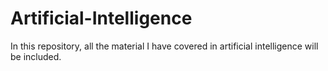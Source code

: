 # Artificial-Intelligence
In this repository, all the material I have covered in artificial intelligence will be included.
